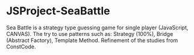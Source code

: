 # JSProject-SeaBattle
Sea Battle is a strategy type guessing game for single player (JavaScript, CANVAS). The try to use patterns such as: Strategy (100%), Bridge (Abstract Factory), Template Method. Refinement of the studies from ConstCode.
